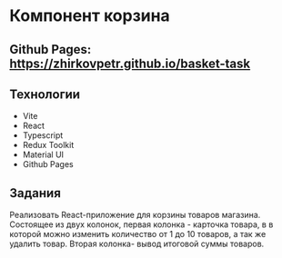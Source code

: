 # Компонент корзина

## Github Pages: https://zhirkovpetr.github.io/basket-task

## Технологии 
+ Vite
+ React
+ Typescript
+ Redux Toolkit 
+ Material UI
+ Github Pages

## Задания
Реализовать React-приложение для корзины товаров магазина. Состоящее из двух колонок, первая колонка - карточка товара, в
в которой можно изменить количество от 1 до 10 товаров, а так же удалить товар. Вторая колонка- вывод итоговой суммы товаров.

